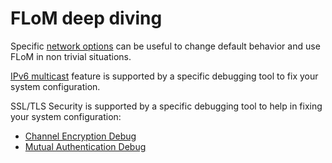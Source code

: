 # FLoM deep diving

Specific [network options](Network_Options.md) can be useful to change default behavior and use FLoM in non trivial situations.

[IPv6 multicast](IPv6_Multicast.md) feature is supported by a specific debugging tool to fix your system configuration.

SSL/TLS Security is supported by a specific debugging tool to help in fixing your system configuration:

* [Channel Encryption Debug](Channel_Encryption_Debug.md)
* [Mutual Authentication Debug](Mutual_Authentication_Debug.md)


